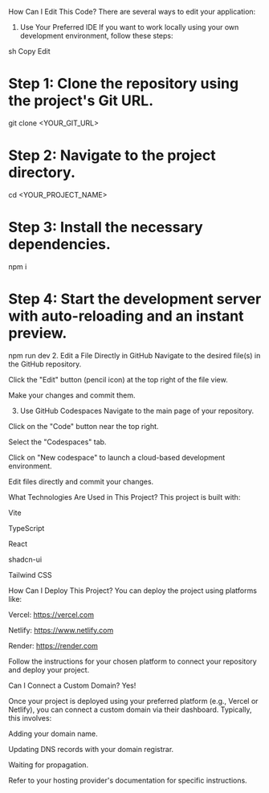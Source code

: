 How Can I Edit This Code?
There are several ways to edit your application:

1. Use Your Preferred IDE
If you want to work locally using your own development environment, follow these steps:

sh
Copy
Edit
# Step 1: Clone the repository using the project's Git URL.
git clone <YOUR_GIT_URL>

# Step 2: Navigate to the project directory.
cd <YOUR_PROJECT_NAME>

# Step 3: Install the necessary dependencies.
npm i

# Step 4: Start the development server with auto-reloading and an instant preview.
npm run dev
2. Edit a File Directly in GitHub
Navigate to the desired file(s) in the GitHub repository.

Click the "Edit" button (pencil icon) at the top right of the file view.

Make your changes and commit them.

3. Use GitHub Codespaces
Navigate to the main page of your repository.

Click on the "Code" button near the top right.

Select the "Codespaces" tab.

Click on "New codespace" to launch a cloud-based development environment.

Edit files directly and commit your changes.

What Technologies Are Used in This Project?
This project is built with:

Vite

TypeScript

React

shadcn-ui

Tailwind CSS

How Can I Deploy This Project?
You can deploy the project using platforms like:

Vercel: https://vercel.com

Netlify: https://www.netlify.com

Render: https://render.com

Follow the instructions for your chosen platform to connect your repository and deploy your project.

Can I Connect a Custom Domain?
Yes!

Once your project is deployed using your preferred platform (e.g., Vercel or Netlify), you can connect a custom domain via their dashboard. Typically, this involves:

Adding your domain name.

Updating DNS records with your domain registrar.

Waiting for propagation.

Refer to your hosting provider's documentation for specific instructions.

